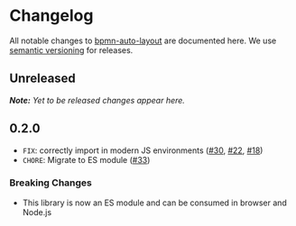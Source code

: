 # Changelog

All notable changes to [bpmn-auto-layout](https://github.com/bpmn-io/bpmn-auto-layout) are documented here. We use [semantic versioning](http://semver.org/) for releases.

## Unreleased

_**Note:** Yet to be released changes appear here._

## 0.2.0

* `FIX`: correctly import in modern JS environments ([#30](https://github.com/bpmn-io/bpmn-auto-layout/pull/30), [#22](https://github.com/bpmn-io/bpmn-auto-layout/issues/22), [#18](https://github.com/bpmn-io/bpmn-auto-layout/issues/18))
* `CHORE`: Migrate to ES module ([#33](https://github.com/bpmn-io/bpmn-auto-layout/pull/33))

### Breaking Changes

* This library is now an ES module and can be consumed in browser and Node.js